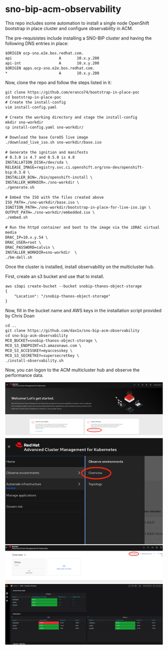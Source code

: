 # sno-bip-acm-observability
This repo includes some automation to install a single node OpenShift bootstrap in place cluster and configure observability in ACM.

The pre-requisistes include installing a SNO-BIP cluster and having the following DNS entries in place:


```
$ORIGIN ocp-sno.e2e.bos.redhat.com.
api                     A       10.x.y.200
api-int                 A       10.x.y.200
$ORIGIN apps.ocp-sno.e2e.bos.redhat.com.
*                       A       10.x.y.200
```

Now, clone the repo and follow the steps listed in it:

```
git clone https://github.com/eranco74/bootstrap-in-place-poc
cd bootstrap-in-place-poc
# Create the install-config
vim install-config.yaml

# Create the working directory and stage the install-config
mkdir sno-workdir
cp install-config.yaml sno-workdir/

# Download the base CoreOS live image
./download_live_iso.sh sno-workdir/base.iso

# Generate the ignition and manifests
# 0.3.0 is 4.7 and 0.5.0 is 4.8
INSTALLATION_DISK=/dev/sda \
RELEASE_IMAGE=registry.svc.ci.openshift.org/sno-dev/openshift-bip:0.3.0 \
INSTALLER_BIN=./bin/openshift-install \
INSTALLER_WORKDIR=./sno-workdir \
./generate.sh

# Embed the ISO with the files created above
ISO_PATH=./sno-workdir/base.iso \
IGNITION_PATH=./sno-workdir/bootstrap-in-place-for-live-iso.ign \
OUTPUT_PATH=./sno-workdir/embedded.iso \
./embed.sh

# Run the httpd container and boot to the image via the iDRAC virtual media
DRAC_IP=10.x.y.54 \
DRAC_USER=root \ 
DRAC_PASSWORD=calvin \
INSTALLER_WORKDIR=sno-workdir  \
./bm-dell.sh
```

Once the cluster is installed, install observability on the multicluster hub.

First, create an s3 bucket and use that to install.
```
aws s3api create-bucket --bucket snobip-thanos-object-storage
{
    "Location": "/snobip-thanos-object-storage"
}
```
Now, fill in the bucket name and AWS keys in the installation script provided by Chris Doan

```
cd ..
git clone https://github.com/dav1x/sno-bip-acm-observability
cd sno-bip-acm-observability
MCO_BUCKET=snobip-thanos-object-storage \
MCO_S3_ENDPOINT=s3.amazonaws.com \
MCO_S3_ACCESSKEY=myaccesskey \
MCO_S3_SECRETKEY=supersecretkey \
./install-observability.sh
```

Now, you can logon to the ACM multicluster hub and observe the performance data.

![plot](./images/ACM1.png)
![plot](./images/ACM2.png)
![plot](./images/ACM3.png)
![plot](./images/ACM4.png)

